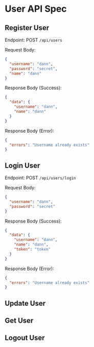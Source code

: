 # User API Spec

## Register User

Endpoint: POST `/api/users`

Request Body:

```json
{
  "username": "dann",
  "password": "secret",
  "name": "dann"
}
```

Response Body (Success):

```json
{
  "data": {
    "username": "dann",
    "name": "dann"
  }
}
```

Response Body (Error):

```json
{
  "errors": "Username already exists"
}
```

## Login User

Endpoint: POST `/api/users/login`

Request Body:

```json
{
  "username": "dann",
  "password": "secret"
}
```

Response Body (Success):

```json
{
  "data": {
    "username": "dann",
    "name": "dann",
    "token": "token"
  }
}
```

Response Body (Error):

```json
{
  "errors": "Username already exists"
}
```

## Update User

## Get User

## Logout User
